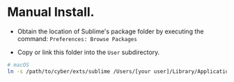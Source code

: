 # Manual Install.
- Obtain the location of Sublime's package folder by executing the command:
`Preferences: Browse Packages`

- Copy or link this folder into the `User` subdirectory.
```sh
# macOS
ln -s /path/to/cyber/exts/sublime /Users/[your user]/Library/Application\ Support/Sublime\ Text/Packages/User/cyber
```